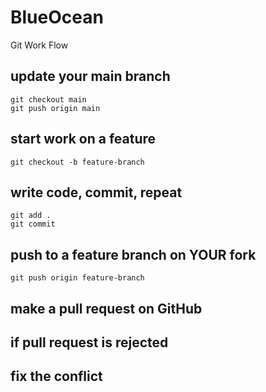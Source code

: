 # BlueOcean
Git Work Flow
## update your main branch
```
git checkout main
git push origin main
```
## start work on a feature
```
git checkout -b feature-branch
```

## write code, commit, repeat
```
git add .
git commit
```


## push to a feature branch on YOUR fork
```
git push origin feature-branch
```

## make a pull request on GitHub

## if pull request is rejected
## fix the conflict



